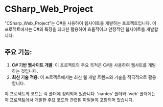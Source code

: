 # CSharp_Web_Project

"CSharp_Web_Project"는 C#을 사용하여 웹사이트를 개발하는 프로젝트입니다. 이 프로젝트에서는 C#의 특징을 최대한 활용하여 효율적이고 안정적인 웹사이트를 개발합니다.

## 주요 기능:

1. **C# 기반 웹사이트 개발**: 이 프로젝트의 주요 목적은 C#을 사용하여 웹사트를 개발하는 것입니다.
2. **최신 기술 적용**: 이 프로젝트에서는 최신 웹 개발 트렌드와 기술을 적극적으로 활용합니다.

이 프로젝트의 코드는 각 폴더에 정리되어 있습니다. 'nantes' 폴더와 'web' 폴더에는 이 프로젝트에서 개발한 주요 코드와 관련된 파일들이 포함되어 있습니다.
